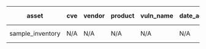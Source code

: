 | asset | cve | vendor | product | vuln_name | date_added | description | cvss | Remediation Status | Remediation Deadline | Risk Level |
| --- | --- | --- | --- | --- | --- | --- | --- | --- | --- | --- |
| sample_inventory | N/A | N/A | N/A | N/A | N/A |  | N/A | Pending | 2025-10-20 | Medium |

